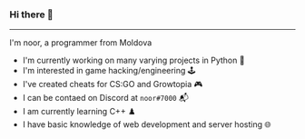 ### Hi there 👋
---
I'm noor, a programmer from Moldova 
- I'm currently working on many varying projects in Python 🐍
- I'm interested in game hacking/engineering 🕹️
- I've created cheats for CS:GO and Growtopia 🎮
- I can be contaed on Discord at `noor#7000` 📬
- I am currently learning C++ ♟️
- I have basic knowledge of web development and server hosting 🌐
